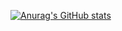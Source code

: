 [![Anurag's GitHub stats](https://github-readme-stats.vercel.app/api?username=jasonlin1993)](https://github.com/anuraghazra/github-readme-stats)
